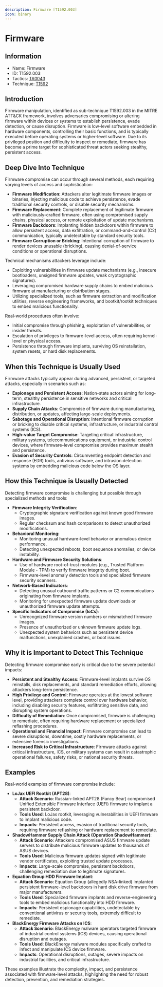 ```yaml
---
description: Firmware [T1592.003]
icon: binary
---
```


# Firmware

## Information

- Name: Firmware
- ID: T1592.003
- Tactics: [TA0043](../TA0043/TA0043.md)
- Technique: [T1592](T1592.md)

## Introduction

Firmware manipulation, identified as sub-technique T1592.003 in the MITRE ATT\&CK framework, involves adversaries compromising or altering firmware within devices or systems to establish persistence, evade detection, or cause disruption. Firmware is low-level software embedded in hardware components, controlling their basic functions, and is typically executed before operating systems or higher-level software. Due to its privileged position and difficulty to inspect or remediate, firmware has become a prime target for sophisticated threat actors seeking stealthy, persistent access.

## Deep Dive Into Technique

Firmware compromise can occur through several methods, each requiring varying levels of access and sophistication:

- **Firmware Modification**: Attackers alter legitimate firmware images or binaries, injecting malicious code to achieve persistence, evade traditional security controls, or disable security mechanisms.
- **Firmware Replacement**: Complete replacement of legitimate firmware with maliciously-crafted firmware, often using compromised supply chains, physical access, or remote exploitation of update mechanisms.
- **Firmware Backdoors**: Implanting hidden backdoors within firmware to allow persistent access, data exfiltration, or command-and-control (C2) communication, typically undetectable by standard security tools.
- **Firmware Corruption or Bricking**: Intentional corruption of firmware to render devices unusable (bricking), causing denial-of-service conditions or operational disruptions.

Technical mechanisms attackers leverage include:

- Exploiting vulnerabilities in firmware update mechanisms (e.g., insecure bootloaders, unsigned firmware updates, weak cryptographic signatures).
- Leveraging compromised hardware supply chains to embed malicious firmware at manufacturing or distribution stages.
- Utilizing specialized tools, such as firmware extraction and modification utilities, reverse engineering frameworks, and bootkit/rootkit techniques to embed malicious functionality.

Real-world procedures often involve:

- Initial compromise through phishing, exploitation of vulnerabilities, or insider threats.
- Escalation of privileges to firmware-level access, often requiring kernel-level or physical access.
- Persistence through firmware implants, surviving OS reinstallation, system resets, or hard disk replacements.

## When this Technique is Usually Used

Firmware attacks typically appear during advanced, persistent, or targeted attacks, especially in scenarios such as:

- **Espionage and Persistent Access**: Nation-state actors aiming for long-term, stealthy persistence in sensitive networks and critical infrastructure.
- **Supply Chain Attacks**: Compromise of firmware during manufacturing, distribution, or updates, affecting large-scale deployments.
- **Sabotage and Operational Disruption**: Intentional firmware corruption or bricking to disable critical systems, infrastructure, or industrial control systems (ICS).
- **High-value Target Compromise**: Targeting critical infrastructure, military systems, telecommunications equipment, or industrial control devices, where firmware-level compromise provides maximum stealth and persistence.
- **Evasion of Security Controls**: Circumventing endpoint detection and response (EDR) tools, antivirus software, and intrusion detection systems by embedding malicious code below the OS layer.

## How this Technique is Usually Detected

Detecting firmware compromise is challenging but possible through specialized methods and tools:

- **Firmware Integrity Verification**:
  - Cryptographic signature verification against known good firmware images.
  - Regular checksum and hash comparisons to detect unauthorized modifications.
- **Behavioral Monitoring**:
  - Monitoring unusual hardware-level behavior or anomalous device performance.
  - Detecting unexpected reboots, boot sequence anomalies, or device instability.
- **Hardware and Firmware Security Solutions**:
  - Use of hardware root-of-trust modules (e.g., Trusted Platform Module - TPM) to verify firmware integrity during boot.
  - Firmware-level anomaly detection tools and specialized firmware security scanners.
- **Network-Based Indicators**:
  - Detecting unusual outbound traffic patterns or C2 communications originating from firmware implants.
  - Monitoring for unexpected firmware update downloads or unauthorized firmware update attempts.
- **Specific Indicators of Compromise (IoCs)**:
  - Unrecognized firmware version numbers or mismatched firmware images.
  - Presence of unauthorized or unknown firmware update logs.
  - Unexpected system behaviors such as persistent device malfunctions, unexplained crashes, or boot issues.

## Why it is Important to Detect This Technique

Detecting firmware compromise early is critical due to the severe potential impacts:

- **Persistent and Stealthy Access**: Firmware-level implants survive OS reinstalls, disk replacements, and standard remediation efforts, allowing attackers long-term persistence.
- **High Privilege and Control**: Firmware operates at the lowest software level, providing attackers complete control over hardware behavior, including disabling security features, exfiltrating sensitive data, and disrupting system operations.
- **Difficulty of Remediation**: Once compromised, firmware is challenging to remediate, often requiring hardware replacement or specialized reflashing procedures.
- **Operational and Financial Impact**: Firmware compromise can lead to severe disruptions, downtime, costly hardware replacements, or extensive forensic investigations.
- **Increased Risk to Critical Infrastructure**: Firmware attacks against critical infrastructure, ICS, or military systems can result in catastrophic operational failures, safety risks, or national security threats.

## Examples

Real-world examples of firmware compromise include:

- **LoJax UEFI Rootkit (APT28)**:
  - **Attack Scenario**: Russian-linked APT28 (Fancy Bear) compromised Unified Extensible Firmware Interface (UEFI) firmware to implant a persistent backdoor.
  - **Tools Used**: LoJax rootkit, leveraging vulnerabilities in UEFI firmware to implant malicious code.
  - **Impacts**: Persistent access, evasion of traditional security tools, requiring firmware reflashing or hardware replacement to remediate.
- **ShadowHammer Supply Chain Attack (Operation ShadowHammer)**:
  - **Attack Scenario**: Attackers compromised ASUS firmware update servers to distribute malicious firmware updates to thousands of ASUS devices.
  - **Tools Used**: Malicious firmware updates signed with legitimate vendor certificates, exploiting trusted update processes.
  - **Impacts**: Large-scale compromise, persistent backdoors, challenging remediation due to legitimate signatures.
- **Equation Group HDD Firmware Implant**:
  - **Attack Scenario**: Equation Group (allegedly NSA-linked) implanted persistent firmware-level backdoors in hard disk drive firmware from major manufacturers.
  - **Tools Used**: Specialized firmware implants and reverse-engineering tools to embed malicious functionality into HDD firmware.
  - **Impacts**: Persistent espionage capabilities, undetectable by conventional antivirus or security tools, extremely difficult to remediate.
- **BlackEnergy Firmware Attacks on ICS**:
  - **Attack Scenario**: BlackEnergy malware operators targeted firmware of industrial control systems (ICS) devices, causing operational disruption and outages.
  - **Tools Used**: BlackEnergy malware modules specifically crafted to infect and manipulate ICS device firmware.
  - **Impacts**: Operational disruptions, outages, severe impacts on industrial facilities, and critical infrastructure.

These examples illustrate the complexity, impact, and persistence associated with firmware-level attacks, highlighting the need for robust detection, prevention, and remediation strategies.
